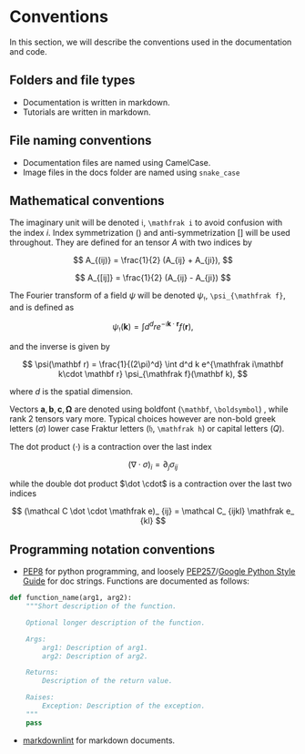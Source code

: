 # Conventions

In this section, we will describe the conventions used in the documentation and code.

## Folders and file types

* Documentation is written in markdown.
* Tutorials are written in markdown.

## File naming conventions

* Documentation files are named using CamelCase.
* Image files in the docs folder are named using `snake_case`

## Mathematical conventions

The imaginary unit will be denoted $\mathfrak i$, `\mathfrak i` to avoid confusion with the index $i$.
Index symmetrization $()$ and anti-symmetrization $[]$ will be used throughout.
They are defined for an tensor $A$ with two indices by

$$
A_{(ij)} = \frac{1}{2} (A_{ij} + A_{ji}),
$$

$$
A_{[ij]} = \frac{1}{2} (A_{ij} - A_{ji})
$$

The Fourier transform of a field $\psi$ will be denoted $\psi_{\mathfrak f}$, `\psi_{\mathfrak f}`, and is defined as

$$
\psi_{\mathfrak f} (\mathbf k) = \int d^d r e^{-\mathfrak i \mathbf k \cdot \mathbf r} f(\mathbf r),
$$

and the inverse is given by

$$
\psi(\mathbf r) = \frac{1}{(2\pi)^d} \int d^d k e^{\mathfrak i\mathbf k\cdot \mathbf r} \psi_{\mathfrak f}(\mathbf k),
$$

where $d$ is the spatial dimension.

Vectors $\mathbf a, \mathbf b, \mathbf c, \boldsymbol \Omega$ are denoted using boldfont (`\mathbf`, `\boldsymbol`) , while rank 2 tensors vary more.
Typical choices however are non-bold greek letters ($\sigma$) lower case Fraktur letters ($\mathfrak h$, `\mathfrak h`) or capital letters ($Q$).

The dot product ($\cdot$) is a contraction over the last index

```math
(\nabla \cdot \sigma)_i = \partial_j {\sigma}_{ij}
```

while the double dot product $\dot \cdot$ is a contraction over the last two indices

$$
(\mathcal C \dot \cdot \mathfrak e)_ {ij} = \mathcal C_ {ijkl} \mathfrak e_ {kl}
$$

## Programming notation conventions

* [PEP8](https://peps.python.org/pep-0008/) for python programming, and loosely [PEP257](https://peps.python.org/pep-0257/)/[Google Python Style Guide](https://github.com/google/styleguide/blob/gh-pages/pyguide.md) for doc strings. Functions are documented as follows:
```python
def function_name(arg1, arg2):
    """Short description of the function.

    Optional longer description of the function.

    Args:
        arg1: Description of arg1.
        arg2: Description of arg2.

    Returns:
        Description of the return value.

    Raises:
        Exception: Description of the exception.
    """
    pass
```
* [markdownlint](https://github.com/DavidAnson/markdownlint) for markdown documents.
